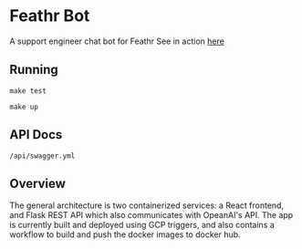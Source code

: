 # Feathr Bot
A support engineer chat bot for Feathr
See in action [here](https://feathr-web-3giubdgjdq-uc.a.run.app/)

## Running
```
make test
```
```
make up
```

## API Docs
```
/api/swagger.yml
```

## Overview
The general architecture is two containerized services: a React frontend, and Flask REST API which also communicates with OpeanAI's API. 
The app is currently built and deployed using GCP triggers, and also contains a workflow to build and push the docker images to docker hub.